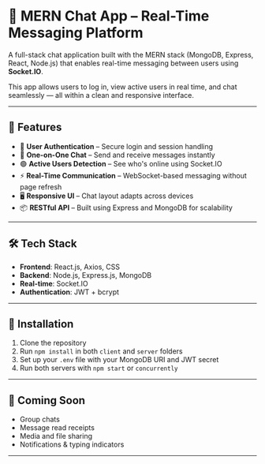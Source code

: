 # 💬 MERN Chat App – Real-Time Messaging Platform

A full-stack chat application built with the MERN stack (MongoDB, Express, React, Node.js) that enables real-time messaging between users using **Socket.IO**.

This app allows users to log in, view active users in real time, and chat seamlessly — all within a clean and responsive interface.

---

## 🚀 Features

- 🔐 **User Authentication** – Secure login and session handling
- 💬 **One-on-One Chat** – Send and receive messages instantly
- 🟢 **Active Users Detection** – See who's online using Socket.IO
- ⚡ **Real-Time Communication** – WebSocket-based messaging without page refresh
- 🖥️ **Responsive UI** – Chat layout adapts across devices
- 📦 **RESTful API** – Built using Express and MongoDB for scalability

---

## 🛠 Tech Stack

- **Frontend**: React.js, Axios, CSS
- **Backend**: Node.js, Express.js, MongoDB
- **Real-time**: Socket.IO
- **Authentication**: JWT + bcrypt

---

## 📌 Installation

1. Clone the repository
2. Run `npm install` in both `client` and `server` folders
3. Set up your `.env` file with your MongoDB URI and JWT secret
4. Run both servers with `npm start` or `concurrently`

---

## 📣 Coming Soon

- Group chats
- Message read receipts
- Media and file sharing
- Notifications & typing indicators

---

